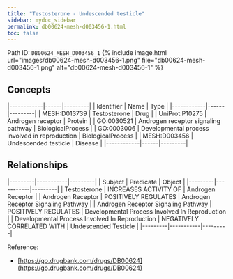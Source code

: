 ```yaml
---
title: "Testosterone - Undescended testicle"
sidebar: mydoc_sidebar
permalink: db00624-mesh-d003456-1.html
toc: false 
---
```



Path ID: `DB00624_MESH_D003456_1`
{% include image.html url="images/db00624-mesh-d003456-1.png" file="db00624-mesh-d003456-1.png" alt="db00624-mesh-d003456-1" %}

## Concepts

|------------|------|---------|
| Identifier | Name | Type    |
|------------|------|---------|
| MESH:D013739 | Testosterone | Drug |
| UniProt:P10275 | Androgen receptor | Protein |
| GO:0030521 | Androgen receptor signaling pathway | BiologicalProcess |
| GO:0003006 | Developmental process involved in reproduction | BiologicalProcess |
| MESH:D003456 | Undescended testicle | Disease |
|------------|------|---------|

## Relationships

|---------|-----------|---------|
| Subject | Predicate | Object  |
|---------|-----------|---------|
| Testosterone | INCREASES ACTIVITY OF | Androgen Receptor |
| Androgen Receptor | POSITIVELY REGULATES | Androgen Receptor Signaling Pathway |
| Androgen Receptor Signaling Pathway | POSITIVELY REGULATES | Developmental Process Involved In Reproduction |
| Developmental Process Involved In Reproduction | NEGATIVELY CORRELATED WITH | Undescended Testicle |
|---------|-----------|---------|

Reference: 
  - [https://go.drugbank.com/drugs/DB00624](https://go.drugbank.com/drugs/DB00624)

